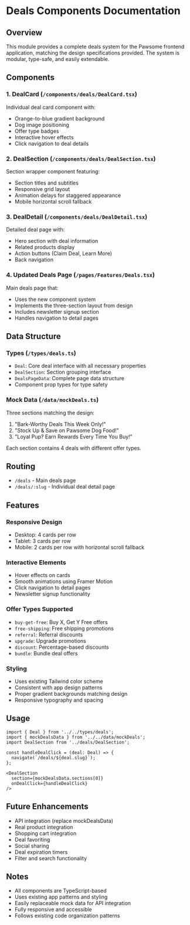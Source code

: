 # Deals Components Documentation

## Overview
This module provides a complete deals system for the Pawsome frontend application, matching the design specifications provided. The system is modular, type-safe, and easily extendable.

## Components

### 1. DealCard (`/components/deals/DealCard.tsx`)
Individual deal card component with:
- Orange-to-blue gradient background
- Dog image positioning
- Offer type badges
- Interactive hover effects
- Click navigation to deal details

### 2. DealSection (`/components/deals/DealSection.tsx`)
Section wrapper component featuring:
- Section titles and subtitles
- Responsive grid layout
- Animation delays for staggered appearance
- Mobile horizontal scroll fallback

### 3. DealDetail (`/components/deals/DealDetail.tsx`)
Detailed deal page with:
- Hero section with deal information
- Related products display
- Action buttons (Claim Deal, Learn More)
- Back navigation

### 4. Updated Deals Page (`/pages/Features/Deals.tsx`)
Main deals page that:
- Uses the new component system
- Implements the three-section layout from design
- Includes newsletter signup section
- Handles navigation to detail pages

## Data Structure

### Types (`/types/deals.ts`)
- `Deal`: Core deal interface with all necessary properties
- `DealSection`: Section grouping interface
- `DealsPageData`: Complete page data structure
- Component prop types for type safety

### Mock Data (`/data/mockDeals.ts`)
Three sections matching the design:
1. "Bark-Worthy Deals This Week Only!"
2. "Stock Up & Save on Pawsome Dog Food!"
3. "Loyal Pup? Earn Rewards Every Time You Buy!"

Each section contains 4 deals with different offer types.

## Routing
- `/deals` - Main deals page
- `/deals/:slug` - Individual deal detail page

## Features

### Responsive Design
- Desktop: 4 cards per row
- Tablet: 3 cards per row
- Mobile: 2 cards per row with horizontal scroll fallback

### Interactive Elements
- Hover effects on cards
- Smooth animations using Framer Motion
- Click navigation to detail pages
- Newsletter signup functionality

### Offer Types Supported
- `buy-get-free`: Buy X, Get Y Free offers
- `free-shipping`: Free shipping promotions
- `referral`: Referral discounts
- `upgrade`: Upgrade promotions
- `discount`: Percentage-based discounts
- `bundle`: Bundle deal offers

### Styling
- Uses existing Tailwind color scheme
- Consistent with app design patterns
- Proper gradient backgrounds matching design
- Responsive typography and spacing

## Usage

```tsx
import { Deal } from '../../types/deals';
import { mockDealsData } from '../../data/mockDeals';
import DealSection from '../deals/DealSection';

const handleDealClick = (deal: Deal) => {
  navigate(`/deals/${deal.slug}`);
};

<DealSection 
  section={mockDealsData.sections[0]} 
  onDealClick={handleDealClick}
/>
```

## Future Enhancements
- API integration (replace mockDealsData)
- Real product integration
- Shopping cart integration
- Deal favoriting
- Social sharing
- Deal expiration timers
- Filter and search functionality

## Notes
- All components are TypeScript-based
- Uses existing app patterns and styling
- Easily replaceable mock data for API integration
- Fully responsive and accessible
- Follows existing code organization patterns